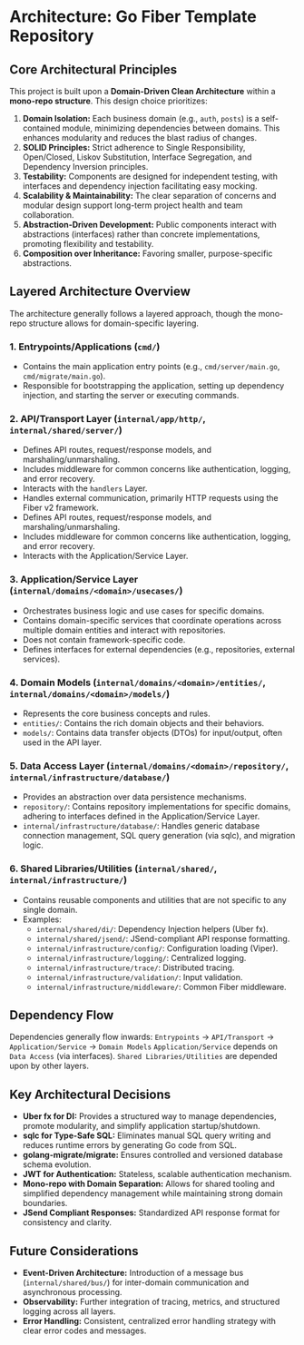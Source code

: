# Architecture: Go Fiber Template Repository

## Core Architectural Principles

This project is built upon a **Domain-Driven Clean Architecture** within a **mono-repo structure**. This design choice prioritizes:

1.  **Domain Isolation:** Each business domain (e.g., `auth`, `posts`) is a self-contained module, minimizing dependencies between domains. This enhances modularity and reduces the blast radius of changes.
2.  **SOLID Principles:** Strict adherence to Single Responsibility, Open/Closed, Liskov Substitution, Interface Segregation, and Dependency Inversion principles.
3.  **Testability:** Components are designed for independent testing, with interfaces and dependency injection facilitating easy mocking.
4.  **Scalability & Maintainability:** The clear separation of concerns and modular design support long-term project health and team collaboration.
5.  **Abstraction-Driven Development:** Public components interact with abstractions (interfaces) rather than concrete implementations, promoting flexibility and testability.
6.  **Composition over Inheritance:** Favoring smaller, purpose-specific abstractions.

## Layered Architecture Overview

The architecture generally follows a layered approach, though the mono-repo structure allows for domain-specific layering.

### 1. Entrypoints/Applications (`cmd/`)
-   Contains the main application entry points (e.g., `cmd/server/main.go`, `cmd/migrate/main.go`).
-   Responsible for bootstrapping the application, setting up dependency injection, and starting the server or executing commands.

### 2. API/Transport Layer (`internal/app/http/`, `internal/shared/server/`)
-   Defines API routes, request/response models, and marshaling/unmarshaling.
-   Includes middleware for common concerns like authentication, logging, and error recovery.
-   Interacts with the `handlers` Layer.
-   Handles external communication, primarily HTTP requests using the Fiber v2 framework.
-   Defines API routes, request/response models, and marshaling/unmarshaling.
-   Includes middleware for common concerns like authentication, logging, and error recovery.
-   Interacts with the Application/Service Layer.

### 3. Application/Service Layer (`internal/domains/<domain>/usecases/`)
-   Orchestrates business logic and use cases for specific domains.
-   Contains domain-specific services that coordinate operations across multiple domain entities and interact with repositories.
-   Does not contain framework-specific code.
-   Defines interfaces for external dependencies (e.g., repositories, external services).

### 4. Domain Models (`internal/domains/<domain>/entities/`, `internal/domains/<domain>/models/`)
-   Represents the core business concepts and rules.
-   `entities/`: Contains the rich domain objects and their behaviors.
-   `models/`: Contains data transfer objects (DTOs) for input/output, often used in the API layer.

### 5. Data Access Layer (`internal/domains/<domain>/repository/`, `internal/infrastructure/database/`)
-   Provides an abstraction over data persistence mechanisms.
-   `repository/`: Contains repository implementations for specific domains, adhering to interfaces defined in the Application/Service Layer.
-   `internal/infrastructure/database/`: Handles generic database connection management, SQL query generation (via sqlc), and migration logic.

### 6. Shared Libraries/Utilities (`internal/shared/`, `internal/infrastructure/`)
-   Contains reusable components and utilities that are not specific to any single domain.
-   Examples:
    -   `internal/shared/di/`: Dependency Injection helpers (Uber fx).
    -   `internal/shared/jsend/`: JSend-compliant API response formatting.
    -   `internal/infrastructure/config/`: Configuration loading (Viper).
    -   `internal/infrastructure/logging/`: Centralized logging.
    -   `internal/infrastructure/trace/`: Distributed tracing.
    -   `internal/infrastructure/validation/`: Input validation.
    -   `internal/infrastructure/middleware/`: Common Fiber middleware.

## Dependency Flow

Dependencies generally flow inwards:
`Entrypoints` → `API/Transport` → `Application/Service` → `Domain Models`
`Application/Service` depends on `Data Access` (via interfaces).
`Shared Libraries/Utilities` are depended upon by other layers.

## Key Architectural Decisions

-   **Uber fx for DI:** Provides a structured way to manage dependencies, promote modularity, and simplify application startup/shutdown.
-   **sqlc for Type-Safe SQL:** Eliminates manual SQL query writing and reduces runtime errors by generating Go code from SQL.
-   **golang-migrate/migrate:** Ensures controlled and versioned database schema evolution.
-   **JWT for Authentication:** Stateless, scalable authentication mechanism.
-   **Mono-repo with Domain Separation:** Allows for shared tooling and simplified dependency management while maintaining strong domain boundaries.
-   **JSend Compliant Responses:** Standardized API response format for consistency and clarity.

## Future Considerations

-   **Event-Driven Architecture:** Introduction of a message bus (`internal/shared/bus/`) for inter-domain communication and asynchronous processing.
-   **Observability:** Further integration of tracing, metrics, and structured logging across all layers.
-   **Error Handling:** Consistent, centralized error handling strategy with clear error codes and messages.